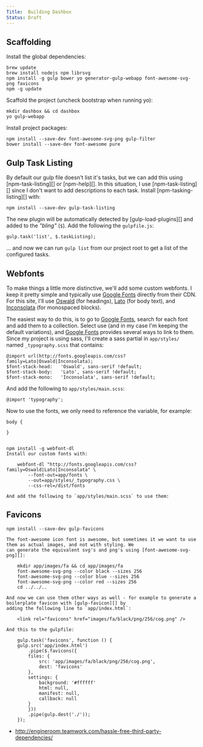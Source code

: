 ```yaml
---
Title:  Building Dashbox
Status: Draft
---
```



## Scaffolding
Install the global dependencies:

    brew update
    brew install nodejs npm librsvg
    npm install -g gulp bower yo generator-gulp-webapp font-awesome-svg-png favicons
    npm -g update

Scaffold the project (uncheck bootstrap when running yo):

    mkdir dashbox && cd dashbox
    yo gulp-webapp

Install project packages:

    npm install --save-dev font-awesome-svg-png gulp-filter
    bower install --save-dev font-awesome pure


[nodejs]:                   http://nodejs.org/
[npm]:                      https://www.npmjs.com/
[yeoman]:                   http://yeoman.io/
[gulpjs]:                   http://gulpjs.com/
[bower]:                    http://bower.io
[generator-gulp-webapp]:    https://github.com/yeoman/generator-gulp-webapp

[wiredep]:                  https://github.com/taptapship/wiredep
[main-bower-files]:         https://github.com/ck86/main-bower-files
[autoprefixer]:             https://github.com/postcss/autoprefixer
[jquery]:                   https://jquery.com/
[Yeoman Gulp Generator]:    http://yeoman.io/blog/gulp-explore.html


## Gulp Task Listing
By default our gulp file doesn't list it's tasks, but we can add this using [npm-task-listing][] or [npm-help][]. In
this situation, I use [npm-task-listing][] since I don't want to add descriptions to each task. Install
[npm-tasking-listing][] with:

    npm install --save-dev gulp-task-listing 

The new plugin will be automatically detected by [gulp-load-plugins][] and added to the *"bling"* (`$`). Add the
following the `gulpfile.js`: 

    gulp.task('list', $.taskListing);

... and now we can run `gulp list` from our project root to get a list of the configured tasks.


[gulp-task-listing]:        https://github.com/OverZealous/gulp-task-listing
[gulp-help]:                https://github.com/chmontgomery/gulp-help


## Webfonts
To make things a little more distinctive, we'll add some custom webfonts. I keep it pretty simple and typically use
[Google Fonts][] directly from their CDN. For this site, I'll use [Oswald][] (for headings), [Lato][] (for body text),
and [Inconsolata][] (for monospaced blocks).

The easiest way to do this, is to go to [Google Fonts][], search for each font and add them to a collection. Select use
(and in my case I'm keeping the default variations), and [Google Fonts][] provides several ways to link to them. Since
my project is using sass, I'll create a sass partial in `app/styles/` named `_typography.scss` that contains:

    @import url(http://fonts.googleapis.com/css?family=Lato|Oswald|Inconsolata);
    $font-stack-head:   'Oswald', sans-serif !default;
    $font-stack-body:   'Lato', sans-serif !default;
    $font-stack-mono:   'Inconsolata', sans-serif !default;

And add the following to `app/styles/main.scss`:

    @import 'typography';

Now to use the fonts, we only need to reference the variable, for example:

    body {

    }


    npm install -g webfont-dl
    Install our custom fonts with:

        webfont-dl "http://fonts.googleapis.com/css?family=Oswald|Lato|Inconsolata" \
            --font-out=app/fonts \
            --out=app/styles/_typography.css \
            --css-rel=/dist/fonts

    And add the following to `app/styles/main.scss` to use them:


[Google Fonts]: https://www.google.com/fonts/
[Oswald]:       https://www.google.com/fonts/specimen/Oswald
[Lato]:         https://www.google.com/fonts/specimen/Lato
[Inconsolata]:  http://www.google.com/fonts/specimen/Inconsolata

## Favicons


    npm install --save-dev gulp-favicons 

    The font-awesome icon font is awesome, but sometimes it we want to use them as actual images, and not with styling. We
    can generate the equivalent svg's and png's using [font-awesome-svg-png][]:

        mkdir app/images/fa && cd app/images/fa
        font-awesome-svg-png --color black --sizes 256
        font-awesome-svg-png --color blue --sizes 256
        font-awesome-svg-png --color red --sizes 256
        cd ../../..

    And now we can use them other ways as well - for example to generate a boilerplate favicon with [gulp-favicon][] by
    adding the following line to `app/index.html`:

        <link rel="favicons" href="images/fa/black/png/256/cog.png" />

    And this to the gulpfile: 

        gulp.task('favicons', function () {
        gulp.src('app/index.html')
            .pipe($.favicons({
            files: {
                src: 'app/images/fa/black/png/256/cog.png',
                dest: 'favicons'
            },
            settings: {
                background: '#ffffff' 
                html: null,
                manifest: null,
                callback: null
            }
            }))
            .pipe(gulp.dest('./'));
        });

[Font-Awesome-SVG-PNG]:     https://github.com/encharm/Font-Awesome-SVG-PNG
[favicons]:                 https://github.com/haydenbleasel/favicons
[webfont-dl]:               https://github.com/mmastrac/webfont-dl
[RealFaviconGenerator]:     http://realfavicongenerator.net/

[pure]:                     http://purecss.io/
- http://engineroom.teamwork.com/hassle-free-third-party-dependencies/



